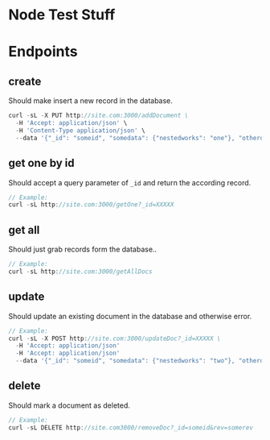 # Node Test Stuff

# Endpoints

## create
Should make insert a new record in the database.

```javascript
curl -sL -X PUT http://site.com:3000/addDocument \
  -H 'Accept: application/json' \
  -H 'Content-Type application/json' \
  --data '{"_id": "someid", "somedata": {"nestedworks": "one"}, "otherdata": 1}'
```

## get one by id
Should accept a query parameter of `_id` and return the according record.

```javascript
// Example: 
curl -sL http://site.com:3000/getOne?_id=XXXXX
```

## get all
Should just grab records form the database..

```javascript
// Example:
curl -sL http://site.com:3000/getAllDocs
```

## update
Should update an existing document in the database and otherwise error.

```javascript
// Example:
curl -sL -X POST http://site.com:3000/updateDoc?_id=XXXXX \
  -H 'Accept: application/json'
  -H 'Accept: application/json'
  --data '{"_id": "someid", "somedata": {"nestedworks": "two"}, "otherdata": 1}'
```

## delete
Should mark a document as deleted.

```javascript
// Example:
curl -sL DELETE http://site.com3000/removeDoc?_id=someid&rev=somerev
```
